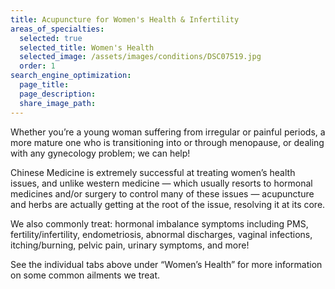 ```yaml
---
title: Acupuncture for Women's Health & Infertility
areas_of_specialties:
  selected: true
  selected_title: Women's Health
  selected_image: /assets/images/conditions/DSC07519.jpg
  order: 1
search_engine_optimization:
  page_title:
  page_description:
  share_image_path:
---
```


Whether you’re a young woman suffering from irregular or painful periods, a more mature one who is transitioning into or through menopause, or dealing with any gynecology problem; we can help!

Chinese Medicine is extremely successful at treating women’s health issues, and unlike western medicine — which usually resorts to hormonal medicines and/or surgery to control many of these issues — acupuncture and herbs are actually getting at the root of the issue, resolving it at its core.

We also commonly treat: hormonal imbalance symptoms including PMS, fertility/infertility, endometriosis, abnormal discharges, vaginal infections, itching/burning, pelvic pain, urinary symptoms, and more!

See the individual tabs above under “Women’s Health” for more information on some common ailments we treat.